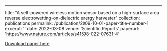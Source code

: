 ---
title: "A self-powered wireless motion sensor based on a high-surface area reverse electrowetting-on-dielectric energy harvester"
collection: publications
permalink: /publication/2009-10-01-paper-title-number-1
excerpt: ''
date: 2022-03-08
venue: 'Scientific Reports'
paperurl: 'https://www.nature.com/articles/s41598-022-07631-4'

[Download paper here](https://www.nature.com/articles/s41598-022-07631-4)
